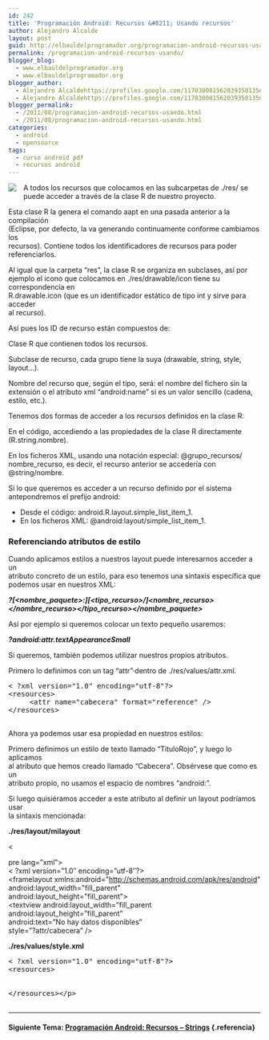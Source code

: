 ```yaml
---
id: 242
title: 'Programación Android: Recursos &#8211; Usando recursos'
author: Alejandro Alcalde
layout: post
guid: http://elbauldelprogramador.org/programacion-android-recursos-usando-recursos/
permalink: /programacion-android-recursos-usando/
blogger_blog:
  - www.elbauldelprogramador.org
  - www.elbauldelprogramador.org
blogger_author:
  - Alejandro Alcaldehttps://profiles.google.com/117030001562039350135noreply@blogger.com
  - Alejandro Alcaldehttps://profiles.google.com/117030001562039350135noreply@blogger.com
blogger_permalink:
  - /2011/08/programacion-android-recursos-usando.html
  - /2011/08/programacion-android-recursos-usando.html
categories:
  - android
  - opensource
tags:
  - curso android pdf
  - recursos android
---
```

<img border="0" src="http://elbauldelprogramador.com/content/uploads/2013/07/iconoAndroid.png" style="clear:left; float:left;margin-right:1em; margin-bottom:1em" />

A todos los recursos que colocamos en las subcarpetas de ./res/ se puede acceder a través de la clase R de nuestro proyecto.

Esta clase R la genera el comando aapt en una pasada anterior a la compilación  
(Eclipse, por defecto, la va generando continuamente conforme cambiamos los  
recursos). Contiene todos los identificadores de recursos para poder referenciarlos.

Al igual que la carpeta “res”, la clase R se organiza en subclases, así por ejemplo el icono que colocamos en ./res/drawable/icon tiene su correspondencia en  
R.drawable.icon (que es un identificador estático de tipo int y sirve para acceder  
al recurso).


<!--more-->

Así pues los ID de recurso están compuestos de:

Clase R que contienen todos los recursos.

Subclase de recurso, cada grupo tiene la suya (drawable, string, style, layout&#8230;).

Nombre del recurso que, según el tipo, será: el nombre del fichero sin la extensión o el atributo xml “android:name” si es un valor sencillo (cadena, estilo, etc.).

Tenemos dos formas de acceder a los recursos definidos en la clase R:

En el código, accediendo a las propiedades de la clase R directamente  
(R.string.nombre).

En los ficheros XML, usando una notación especial: @grupo_recursos/  
nombre_recurso, es decir, el recurso anterior se accedería con @string/nombre.

Si lo que queremos es acceder a un recurso definido por el sistema antepondremos el prefijo android:

  * Desde el código: android.R.layout.simple\_list\_item_1.
  * En los ficheros XML: @android:layout/simple\_list\_item_1.

### Referenciando atributos de estilo

Cuando aplicamos estilos a nuestros layout puede interesarnos acceder a un  
atributo concreto de un estilo, para eso tenemos una sintaxis específica que  
podemos usar en nuestros XML:

***?[<nombre_paquete>:][<tipo_recurso>/]<nombre_recurso></nombre_recurso></tipo_recurso></nombre_paquete>***

Así por ejemplo si queremos colocar un texto pequeño usaremos:

***?android:attr.textAppearanceSmall***

Si queremos, también podemos utilizar nuestros propios atributos.

Primero lo definimos con un tag “attr”·dentro de ./res/values/attr.xml.

<pre lang="xml">&lt; ?xml version="1.0" encoding="utf-8"?>
&lt;resources>
     &lt;attr name="cabecera" format="reference" />
&lt;/resources>

</pre>

Ahora ya podemos usar esa propiedad en nuestros estilos:

Primero definimos un estilo de texto llamado “TituloRojo”, y luego lo aplicamos  
al atributo que hemos creado llamado “Cabecera”. Obsérvese que como es un  
atributo propio, no usamos el espacio de nombres “android:”.

Si luego quisiéramos acceder a este atributo al definir un layout podríamos usar  
la sintaxis mencionada:

**./res/layout/milayout**

<

pre lang=&#8221;xml&#8221;>  
< ?xml version=&#8221;1.0&#8243; encoding=&#8221;utf-8&#8243;?>  
<framelayout xmlns:android="http://schemas.android.com/apk/res/android"  
android:layout\_width="fill\_parent"  
android:layout\_height="fill\_parent">  
<textview android:layout\_width=&#8221;fill\_parent  
android:layout\_height=&#8221;fill\_parent&#8221;  
android:text=&#8221;No hay datos disponibles&#8221;  
style=&#8221;?attr/cabecera&#8221; />  
</framelayout>

**./res/values/style.xml**

<pre lang="xml">&lt; ?xml version="1.0" encoding="utf-8"?>
&lt;resources>


&lt;/resources>&lt;/p>

</pre>

* * *

#### Siguiente Tema: [Programación Android: Recursos &#8211; Strings][1] {.referencia}

 [1]: /programacion-android-recursos-strings/

